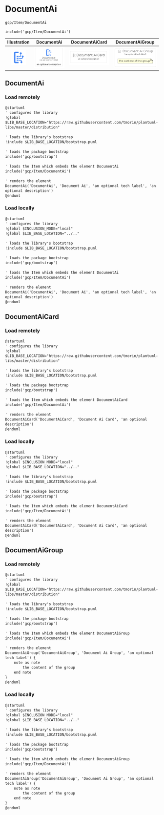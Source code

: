# DocumentAi


```text
gcp/Item/DocumentAi
```

```text
include('gcp/Item/DocumentAi')
```



| Illustration | DocumentAi | DocumentAiCard | DocumentAiGroup |
| :---: | :---: | :---: | :---: |
| ![illustration for Illustration](../../gcp/Item/DocumentAi.png) | ![illustration for DocumentAi](../../gcp/Item/DocumentAi.Local.png) | ![illustration for DocumentAiCard](../../gcp/Item/DocumentAiCard.Local.png) | ![illustration for DocumentAiGroup](../../gcp/Item/DocumentAiGroup.Local.png) |




## DocumentAi

### Load remotely
```plantuml
@startuml
' configures the library
!global $LIB_BASE_LOCATION="https://raw.githubusercontent.com/tmorin/plantuml-libs/master/distribution"

' loads the library's bootstrap
!include $LIB_BASE_LOCATION/bootstrap.puml

' loads the package bootstrap
include('gcp/bootstrap')

' loads the Item which embeds the element DocumentAi
include('gcp/Item/DocumentAi')

' renders the element
DocumentAi('DocumentAi', 'Document Ai', 'an optional tech label', 'an optional description')
@enduml
```

### Load locally
```plantuml
@startuml
' configures the library
!global $INCLUSION_MODE="local"
!global $LIB_BASE_LOCATION="../.."

' loads the library's bootstrap
!include $LIB_BASE_LOCATION/bootstrap.puml

' loads the package bootstrap
include('gcp/bootstrap')

' loads the Item which embeds the element DocumentAi
include('gcp/Item/DocumentAi')

' renders the element
DocumentAi('DocumentAi', 'Document Ai', 'an optional tech label', 'an optional description')
@enduml
```

## DocumentAiCard

### Load remotely
```plantuml
@startuml
' configures the library
!global $LIB_BASE_LOCATION="https://raw.githubusercontent.com/tmorin/plantuml-libs/master/distribution"

' loads the library's bootstrap
!include $LIB_BASE_LOCATION/bootstrap.puml

' loads the package bootstrap
include('gcp/bootstrap')

' loads the Item which embeds the element DocumentAiCard
include('gcp/Item/DocumentAi')

' renders the element
DocumentAiCard('DocumentAiCard', 'Document Ai Card', 'an optional description')
@enduml
```

### Load locally
```plantuml
@startuml
' configures the library
!global $INCLUSION_MODE="local"
!global $LIB_BASE_LOCATION="../.."

' loads the library's bootstrap
!include $LIB_BASE_LOCATION/bootstrap.puml

' loads the package bootstrap
include('gcp/bootstrap')

' loads the Item which embeds the element DocumentAiCard
include('gcp/Item/DocumentAi')

' renders the element
DocumentAiCard('DocumentAiCard', 'Document Ai Card', 'an optional description')
@enduml
```

## DocumentAiGroup

### Load remotely
```plantuml
@startuml
' configures the library
!global $LIB_BASE_LOCATION="https://raw.githubusercontent.com/tmorin/plantuml-libs/master/distribution"

' loads the library's bootstrap
!include $LIB_BASE_LOCATION/bootstrap.puml

' loads the package bootstrap
include('gcp/bootstrap')

' loads the Item which embeds the element DocumentAiGroup
include('gcp/Item/DocumentAi')

' renders the element
DocumentAiGroup('DocumentAiGroup', 'Document Ai Group', 'an optional tech label') {
    note as note
        the content of the group
    end note
}
@enduml
```

### Load locally
```plantuml
@startuml
' configures the library
!global $INCLUSION_MODE="local"
!global $LIB_BASE_LOCATION="../.."

' loads the library's bootstrap
!include $LIB_BASE_LOCATION/bootstrap.puml

' loads the package bootstrap
include('gcp/bootstrap')

' loads the Item which embeds the element DocumentAiGroup
include('gcp/Item/DocumentAi')

' renders the element
DocumentAiGroup('DocumentAiGroup', 'Document Ai Group', 'an optional tech label') {
    note as note
        the content of the group
    end note
}
@enduml
```

